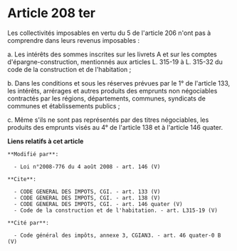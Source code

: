 # Article 208 ter

Les collectivités imposables en vertu du 5 de l'article 206 n'ont pas à comprendre dans leurs revenus imposables : 

a. Les intérêts des sommes inscrites sur les livrets A et sur les comptes d'épargne-construction, mentionnés aux articles L.
315-19 à L. 315-32 du code de la construction et de l'habitation ; 

b. Dans les conditions et sous les réserves prévues par le 1° de l'article 133, les intérêts, arrérages et autres produits
des emprunts non négociables contractés par les régions, départements, communes, syndicats de communes et établissements
publics ; 

c. Même s'ils ne sont pas représentés par des titres négociables, les produits des emprunts visés au 4° de l'article 138 et à
l'article 146 quater.

**Liens relatifs à cet article**

	**Modifié par**:

	  - Loi n°2008-776 du 4 août 2008 - art. 146 (V)

	**Cite**:

	  - CODE GENERAL DES IMPOTS, CGI. - art. 133 (V)
	  - CODE GENERAL DES IMPOTS, CGI. - art. 138 (V)
	  - CODE GENERAL DES IMPOTS, CGI. - art. 146 quater (V)
	  - Code de la construction et de l'habitation. - art. L315-19 (V)

	**Cité par**:

	  - Code général des impôts, annexe 3, CGIAN3. - art. 46 quater-0 B (V)
